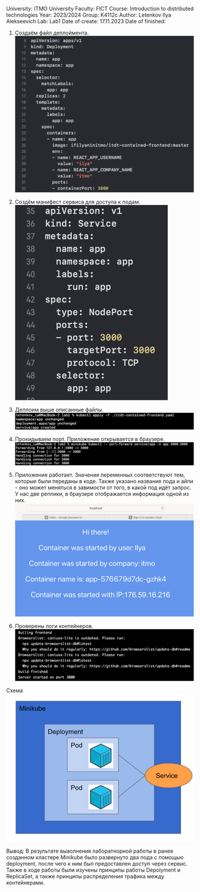 University: ITMO University
Faculty: FICT
Course: Introduction to distributed technologies
Year: 2023/2024
Group: K4112c
Author: Letenkov Ilya Alekseevich 
Lab: Lab1
Date of create: 17.11.2023
Date of finished:


1. Создаём файл деплоймента.  
![image](../lab2/img/1.png)


2. Создём манифест сервиса для доступа к подам.
![image](../lab2/img/2.png)


3. Деплоим выше описанные файлы.  
![image](../lab2/img/3.png)


4. Прокидываем порт. Приложение открывается в браузере.  
![image](../lab2/img/4.png)

5. Приложение работает. Значения переменных соответствуют тем, которые были переданы в коде. Также указано название пода и айпи - оно может меняться в завимости от того, в какой под идёт запрос. У нас две реплики, в браузере отображается информация одной из них.
![image](../lab2/img/5.png)


6. Проверены логи контейнеров. 
![image](../lab2/img/6.png)

Схема  
![image](../lab2/img/7.png)

Вывод: В результате выаолнения лаборатнорной работы в ранее созданном кластере Minikube было развернуто два пода с помощью deployment, после чего к ним был предоставлен доступ через сервис. Также в ходе работы были изучены принципы работы Depolyment и ReplicaSet, а также принципы распределения трафика между контейнерами.
